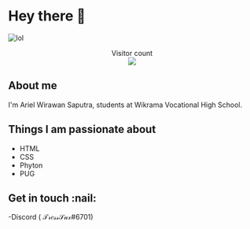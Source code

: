 # Hey there :wave:

<img src="https://i.pinimg.com/originals/73/1f/c8/731fc87cdb86812c901b1600c69d101b.jpg" alt="lol">

<p align="center"> 
  Visitor count<br>
  <img src="https://komarev.com/ghpvc/?username=your-github-TressSaxx&color=green" />
</p>

## About me

I'm Ariel Wirawan Saputra, students at Wikrama Vocational High School.

## Things I am passionate about

- HTML
- CSS
- Phyton
- PUG

## Get in touch :nail:

-Discord ( 𝒯𝓇𝑒𝓈𝓈𝒮𝒶𝓍#6701)
